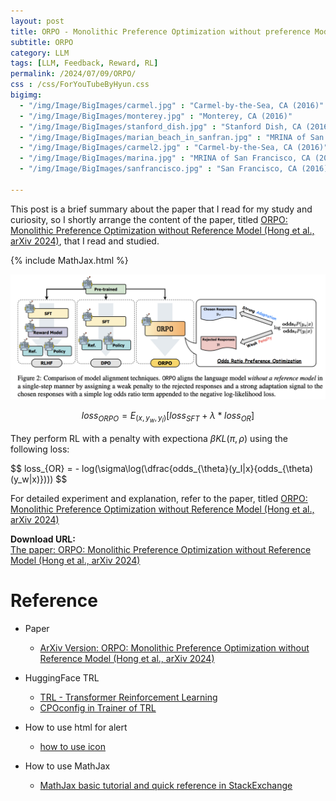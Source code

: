 ```yaml
---
layout: post
title: ORPO - Monolithic Preference Optimization without preference Model
subtitle: ORPO
category: LLM
tags: [LLM, Feedback, Reward, RL]
permalink: /2024/07/09/ORPO/
css : /css/ForYouTubeByHyun.css
bigimg: 
  - "/img/Image/BigImages/carmel.jpg" : "Carmel-by-the-Sea, CA (2016)"
  - "/img/Image/BigImages/monterey.jpg" : "Monterey, CA (2016)"
  - "/img/Image/BigImages/stanford_dish.jpg" : "Stanford Dish, CA (2016)"
  - "/img/Image/BigImages/marian_beach_in_sanfran.jpg" : "MRINA of San Francisco, CA (2016)"
  - "/img/Image/BigImages/carmel2.jpg" : "Carmel-by-the-Sea, CA (2016)"
  - "/img/Image/BigImages/marina.jpg" : "MRINA of San Francisco, CA (2016)"
  - "/img/Image/BigImages/sanfrancisco.jpg" : "San Francisco, CA (2016)"
  
---
```


This post is a brief summary about the paper that I read for my study and curiosity, so I shortly arrange the content of the paper, titled [ORPO: Monolithic Preference Optimization without Reference Model (Hong et al., arXiv 2024)](https://arxiv.org/abs/2403.07691), that I read and studied. 

{% include MathJax.html %}



![Hong et al., arXiv 2024](/img/Image/NaturalLanguageProcessing/Papers/RL/2024-07-09-ORPO/ORPO_01.png)

$$
 loss_{ORPO}= E_{(x, y_w, y_l)}[loss_{SFT} + \lambda * loss_{OR}]
$$

They perform RL with a penalty with expectiona $\beta KL(\pi, \rho)$ using the following loss:

$$
 loss_{OR} =  - log(\sigma\log(\dfrac{odds_{\theta}(y_l|x}{odds_{\theta)(y_w|x)})))
$$


For detailed experiment and explanation, refer to the paper, titled [ORPO: Monolithic Preference Optimization without Reference Model (Hong et al., arXiv 2024)](https://arxiv.org/abs/2403.07691)

<div class="alert alert-success" role="alert"><i class="fa fa-paperclip fa-lg"></i> <b>Download URL: </b><br>
  <a href="https://arxiv.org/abs/2403.07691">The paper: ORPO: Monolithic Preference Optimization without Reference Model (Hong et al., arXiv 2024)</a></div>

# Reference 

- Paper 
  - [ArXiv Version: ORPO: Monolithic Preference Optimization without Reference Model (Hong et al., arXiv 2024)](https://arxiv.org/abs/2403.07691)

- HuggingFace TRL 
  - [TRL - Transformer Reinforcement Learning](https://huggingface.co/docs/trl/index)
  - [CPOconfig in Trainer of TRL](https://huggingface.co/docs/trl/main/en/trainer)
  
- How to use html for alert
  - [how to use icon](http://idratherbewriting.com/documentation-theme-jekyll/mydoc_icons.html)
 
- How to use MathJax 
  - [MathJax basic tutorial and quick reference in StackExchange](https://math.meta.stackexchange.com/questions/5020/mathjax-basic-tutorial-and-quick-reference)


